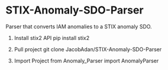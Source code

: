# STIX-Anomaly-SDO-Parser
Parser that converts IAM anomalies to a STIX anomaly SDO.

1. Install stix2 API
    pip install stix2
    
2. Pull project
    git clone JacobAdan/STIX-Anomaly-SDO-Parser
    
3. Import Project
    from Anomaly_Parser import AnomalyParser
